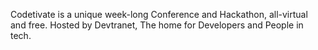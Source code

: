 Codetivate is a unique week-long Conference and Hackathon, all-virtual and free. Hosted by Devtranet, The home for Developers and People in tech.
